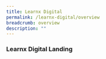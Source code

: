 ```yaml
---
title: Learnx Digital
permalink: /learnx-digital/overview
breadcrumb: overview
description: ""
---
```

### **Learnx Digital Landing**